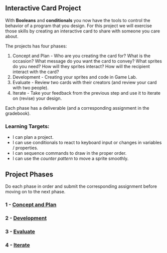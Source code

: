 ---
---

[plan]: #
[develop]: #
[evaluate]: #
[iterate]: #

## Interactive Card Project

With **Booleans** and **conditionals** you now have the tools to control the behavior of a program that you design. For this project we will exercise those skills by creating an interactive card to share with someone you care about.

The projects has four phases:

1. Concept and Plan - Who are you creating the card for? What is the occasion? What message do you want the card to convey? What sprites do you need? How will they sprites interact? How will the recipient interact with the card?
1. Development - Creating your sprites and code in Game Lab.
1. Evaluate - Review two cards with their creators (and review your card with two people).
1. Iterate - Take your feedback from the previous step and use it to iterate on (revise) your design.

Each phase has a deliverable (and a corresponding assignment in the gradebook).

### Learning Targets:

* I can plan a project.
* I can use conditionals to react to keyboard input or changes in variables / properties.
* I can sequence commands to draw in the proper order.
* I can use the *counter pattern* to move a sprite smoothly.

## Project Phases

Do each phase in order and submit the corresponding assignment before moving on to the next phase.

### 1 - [Concept and Plan][plan]

### 2 - [Development][develop]

### 3 - [Evaluate][evaluate]

### 4 - [Iterate][iterate]
